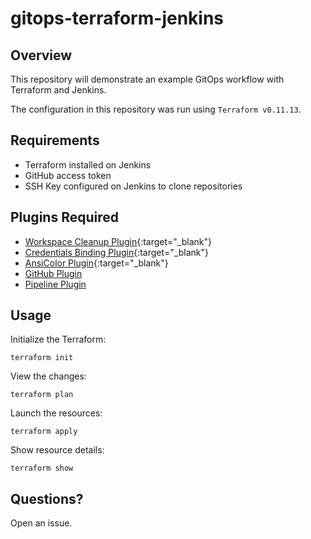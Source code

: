 # gitops-terraform-jenkins

## Overview

This repository will demonstrate an example GitOps workflow with Terraform and Jenkins.

The configuration in this repository was run using `Terraform v0.11.13`.

## Requirements

* Terraform installed on Jenkins
* GitHub access token
* SSH Key configured on Jenkins to clone repositories

## Plugins Required

* [Workspace Cleanup Plugin](https://wiki.jenkins.io/display/JENKINS/Workspace+Cleanup+Plugin){:target="_blank"}
* [Credentials Binding Plugin](https://wiki.jenkins.io/display/JENKINS/Credentials+Binding+Plugin){:target="_blank"}
* [AnsiColor Plugin](https://wiki.jenkins.io/display/JENKINS/AnsiColor+Plugin){:target="_blank"}
* [GitHub Plugin](https://wiki.jenkins.io/display/JENKINS/GitHub+Plugin)
* [Pipeline Plugin](https://wiki.jenkins.io/display/JENKINS/Pipeline+Plugin)

## Usage

Initialize the Terraform:

```
terraform init
```

View the changes:

```
terraform plan
```

Launch the resources:

```
terraform apply
```

Show resource details:

```
terraform show
```

## Questions?

Open an issue.

